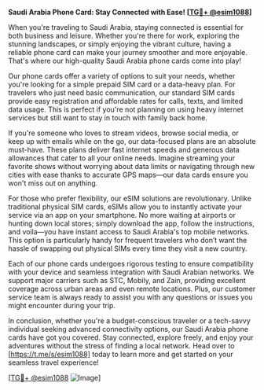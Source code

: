 **Saudi Arabia Phone Card: Stay Connected with Ease! [[TG💪+ @esim1088](https://t.me/s/esim1088)]**

When you're traveling to Saudi Arabia, staying connected is essential for both business and leisure. Whether you're there for work, exploring the stunning landscapes, or simply enjoying the vibrant culture, having a reliable phone card can make your journey smoother and more enjoyable. That's where our high-quality Saudi Arabia phone cards come into play!

Our phone cards offer a variety of options to suit your needs, whether you're looking for a simple prepaid SIM card or a data-heavy plan. For travelers who just need basic communication, our standard SIM cards provide easy registration and affordable rates for calls, texts, and limited data usage. This is perfect if you're not planning on using heavy internet services but still want to stay in touch with family back home.

If you're someone who loves to stream videos, browse social media, or keep up with emails while on the go, our data-focused plans are an absolute must-have. These plans deliver fast internet speeds and generous data allowances that cater to all your online needs. Imagine streaming your favorite shows without worrying about data limits or navigating through new cities with ease thanks to accurate GPS maps—our data cards ensure you won't miss out on anything.

For those who prefer flexibility, our eSIM solutions are revolutionary. Unlike traditional physical SIM cards, eSIMs allow you to instantly activate your service via an app on your smartphone. No more waiting at airports or hunting down local stores; simply download the app, follow the instructions, and voila—you have instant access to Saudi Arabia's top mobile networks. This option is particularly handy for frequent travelers who don’t want the hassle of swapping out physical SIMs every time they visit a new country.

Each of our phone cards undergoes rigorous testing to ensure compatibility with your device and seamless integration with Saudi Arabian networks. We support major carriers such as STC, Mobily, and Zain, providing excellent coverage across urban areas and even remote locations. Plus, our customer service team is always ready to assist you with any questions or issues you might encounter during your trip.

In conclusion, whether you're a budget-conscious traveler or a tech-savvy individual seeking advanced connectivity options, our Saudi Arabia phone cards have got you covered. Stay connected, explore freely, and enjoy your adventures without the stress of finding a local network. Head over to [https://t.me/s/esim1088] today to learn more and get started on your seamless travel experience!

[[TG💪+ @esim1088](https://t.me/s/esim1088) ![Image](https://i.postimg.cc/Y0z9fWf4/image.png)]